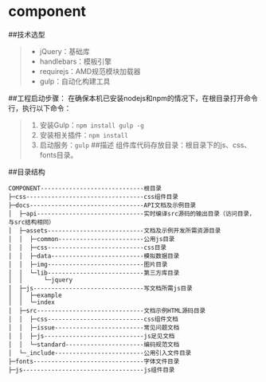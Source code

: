 # component

##技术选型

> * jQuery：基础库
> * handlebars：模板引擎
> * requirejs：AMD规范模块加载器
> * gulp：自动化构建工具

##工程启动步骤：
在确保本机已安装nodejs和npm的情况下，在根目录打开命令行，执行以下命令：
> 1.  安装Gulp：`npm install gulp -g`
> 2. 安装相关插件：`npm install`
> 3. 启动服务：`gulp`
##描述
组件库代码存放目录：根目录下的js、css、fonts目录。

##目录结构
```
COMPONENT-----------------------------根目录
├─css---------------------------------css组件目录
├─docs--------------------------------API文档及示例目录
│  ├─api------------------------------实时编译src源码的输出目录（访问目录，与src结构相同）
│  ├─assets---------------------------文档及示例开发所需资源目录
│  │  ├─common------------------------公用js目录
│  │  ├─css---------------------------css目录
│  │  ├─data--------------------------模拟数据目录
│  │  ├─img---------------------------图片目录
│  │  └─lib---------------------------第三方库目录
│  │      └─jquery
│  ├─js-------------------------------写文档所需js目录
│  │  ├─example
│  │  └─index
│  ├─src------------------------------文档示例HTML源码目录
│  │  ├─css---------------------------css组件文档
│  │  ├─issue-------------------------常见问题文档
│  │  ├─js----------------------------js足见文档
│  │  └─standard----------------------编码规范文档
│  └─_include-------------------------公用引入文件目录
├─fonts-------------------------------字体文件目录
├─js----------------------------------js组件目录
```